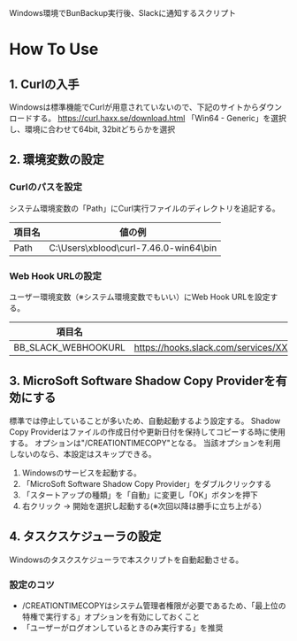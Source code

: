Windows環境でBunBackup実行後、Slackに通知するスクリプト

# How To Use
## 1. Curlの入手
Windowsは標準機能でCurlが用意されていないので、下記のサイトからダウンロードする。
https://curl.haxx.se/download.html
「Win64 - Generic」を選択し、環境に合わせて64bit, 32bitどちらかを選択

## 2. 環境変数の設定
### Curlのパスを設定
システム環境変数の「Path」にCurl実行ファイルのディレクトリを追記する。

| 項目名 | 値の例 |
----|---- 
| Path | C:\Users\xblood\curl-7.46.0-win64\bin |

### Web Hook URLの設定
ユーザー環境変数（※システム環境変数でもいい）にWeb Hook URLを設定する。

| 項目名 | 値の例 |
----|---- 
| BB_SLACK_WEBHOOKURL | https://hooks.slack.com/services/XXXXXXXXX/XXXXXXXXX/xxxxxxxxxxxxxxxxxxxxxxxx |

## 3. MicroSoft Software Shadow Copy Providerを有効にする
標準では停止していることが多いため、自動起動するよう設定する。
Shadow Copy Providerはファイルの作成日付や更新日付を保持してコピーする時に使用する。
オプションは"/CREATIONTIMECOPY"となる。
当該オプションを利用しないのなら、本設定はスキップできる。

1. Windowsのサービスを起動する。
1. 「MicroSoft Software Shadow Copy Provider」をダブルクリックする
1. 「スタートアップの種類」を「自動」に変更し「OK」ボタンを押下
1. 右クリック -> 開始を選択し起動する(※次回以降は勝手に立ち上がる）

## 4. タスクスケジューラの設定
Windowsのタスクスケジューラで本スクリプトを自動起動させる。
### 設定のコツ
- /CREATIONTIMECOPYはシステム管理者権限が必要であるため、「最上位の特権で実行する」オプションを有効にしておくこと
- 「ユーザーがログオンしているときのみ実行する」を推奨
